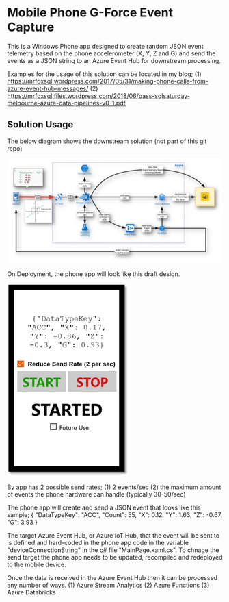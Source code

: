 # Mobile Phone G-Force Event Capture
This is a Windows Phone app designed to create random JSON event telemetry based on the phone accelerometer (X, Y, Z and G) and send the events as a JSON string to an Azure Event Hub for downstream processing.

Examples for the usage of this solution can be located in my blog;
(1) https://mrfoxsql.wordpress.com/2017/05/31/making-phone-calls-from-azure-event-hub-messages/
(2) https://mrfoxsql.files.wordpress.com/2018/06/pass-sqlsaturday-melbourne-azure-data-pipelines-v0-1.pdf

## Solution Usage
The below diagram shows the downstream solution (not part of this git repo)

![alt text](https://github.com/rolftesmer/PhoneCaptureGForce/blob/master/media/architecture.jpg)

On Deployment, the phone app will look like this draft design.

![alt text](https://github.com/rolftesmer/PhoneCaptureGForce/blob/master/media/mobile.jpg)

By app has 2 possible send rates; 
(1) 2 events/sec
(2) the maximum amount of events the phone hardware can handle (typically 30-50/sec)

The phone app will create and send a JSON event that looks like this sample;
{
	"DataTypeKey": "ACC", 
	"Count": 55, 
	"X": 0.12, 
	"Y": 1.63, 
	"Z": -0.67, 
	"G": 3.93
}

The target Azure Event Hub, or Azure IoT Hub, that the event will be sent to is defined and hard-coded in the phone app code in the variable "deviceConnectionString" in the c# file "MainPage.xaml.cs".  To chnage the send target the phone app needs to be updated, recompiled and redeployed to the mobile device.

Once the data is received in the Azure Event Hub then it can be processed any number of ways.
(1) Azure Stream Analytics
(2) Azure Functions
(3) Azure Databricks
